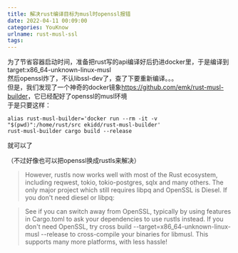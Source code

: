 ```yaml
---
title: 解决rust编译目标为musl时openssl报错
date: 2022-04-11 00:09:00
categories: YouKnow
urlname: rust-musl-ssl
tags:
---
```

为了节省容器启动时间，准备把rust写的api编译好后扔进docker里，于是编译到target:x86_64-unknown-linux-musl  
然后openssl炸了，不认libssl-dev了，查了下要重新编译。。。  
但是，我们发现了一个神奇的docker镜象<https://github.com/emk/rust-musl-builder>，它已经配好了openssl的musl环境  
于是只要这样： 
```
alias rust-musl-builder='docker run --rm -it -v "$(pwd)":/home/rust/src ekidd/rust-musl-builder'
rust-musl-builder cargo build --release
```
就可以了

（不过好像也可以把openssl换成rustls来解决）
> However, rustls now works well with most of the Rust ecosystem, including reqwest, tokio, tokio-postgres, sqlx and many others. The only major project which still requires libpq and OpenSSL is Diesel. If you don't need diesel or libpq:

>    See if you can switch away from OpenSSL, typically by using features in Cargo.toml to ask your dependencies to use rustls instead.
>    If you don't need OpenSSL, try cross build --target=x86_64-unknown-linux-musl --release to cross-compile your binaries for libmusl. This supports many more platforms, with less hassle!
